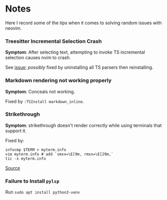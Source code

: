 # Notes

Here I record some of the tips when it comes to solving random issues with
neovim.

### Treesitter Incremental Selection Crash

**Symptom**: After selecting text, attempting to invoke TS incremental selection
causes nvim to crash.

See [issue](https://github.com/nvim-treesitter/nvim-treesitter/issues/5501);
_possibly_ fixed by uninstalling all TS parsers then reinstalling.

### Markdown rendering not working properly

**Symptom**: Conceals not working.

Fixed by `:TSInstall markdown_inline`.

### Strikethrough

**Symptom**: strikethrough doesn't render correctly while using terminals that
support it.

Fixed by:

```
infocmp $TERM > myterm.info
vim myterm.info # add `smxx=\E[9m, rmxx=\E[29m,`
tic -x myterm.info
```

[Source](https://github.com/neovim/neovim/discussions/24346#discussioncomment-9197378)

### Failure to Install `pylsp`

Run `sudo apt install python3-venv`
